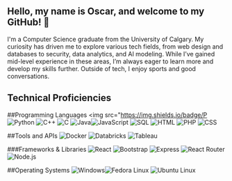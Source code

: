 ## Hello, my name is Oscar, and welcome to my GitHub! 👋

<!--
**OscarCampos98/OscarCampos98** is a ✨ _special_ ✨ repository because its `README.md` (this file) appears on your GitHub profile.

Here are some ideas to get you started:

- 🔭 I’m currently working on ...
- 🌱 I’m currently learning ...
- 👯 I’m looking to collaborate on ...
- 🤔 I’m looking for help with ...
- 💬 Ask me about ...
- 📫 How to reach me: ...
- 😄 Pronouns: ...
- ⚡ Fun fact: ...
-->
I'm a Computer Science graduate from the University of Calgary. My curiosity has driven me to explore various tech fields, from web design and databases to security, data analytics, and AI modeling.
While I’ve gained mid-level experience in these areas, I’m always eager to learn more and develop my skills further. Outside of tech, I enjoy sports and good conversations.

## Technical Proficiencies
##Programming Languages
<img src="https://img.shields.io/badge/P
<img src="https://img.shields.io/badge/Python-3776AB?style=for-the-badge&logo=python&logoColor=white" alt="Python" /> <img src="https://img.shields.io/badge/C++-00599C?style=for-the-badge&logo=cplusplus&logoColor=white" alt="C++" /> <img src="https://img.shields.io/badge/C-A8B9CC?style=for-the-badge&logo=c&logoColor=white" alt="C" /> <img src="https://img.shields.io/badge/Java-007396?style=for-the-badge&logo=java&logoColor=white" alt="Java" /><img src="https://img.shields.io/badge/JavaScript-F7DF1E?style=for-the-badge&logo=javascript&logoColor=black" alt="JavaScript" /> <img src="https://img.shields.io/badge/SQL-4479A1?style=for-the-badge&logo=postgresql&logoColor=white" alt="SQL" /> <img src="https://img.shields.io/badge/HTML-E34F26?style=for-the-badge&logo=html5&logoColor=white" alt="HTML" /> <img src="https://img.shields.io/badge/PHP-777BB4?style=for-the-badge&logo=php&logoColor=white" alt="PHP" /> <img src="https://img.shields.io/badge/CSS-1572B6?style=for-the-badge&logo=css3&logoColor=white" alt="CSS" />

<!-- <img src="https://img.shields.io/badge/Haskell-5D4F85?style=for-the-badge&logo=haskell&logoColor=white" alt="Haskell" /> <img src="https://img.shields.io/badge/Prolog-00599C?style=for-the-badge&logo=prolog&logoColor=white" alt="Prolog" /> -->
<!-- -->
<!-- -->
<!-- -->

##Tools and APIs
<img src="https://img.shields.io/badge/Docker-2496ED?style=for-the-badge&logo=docker&logoColor=white" alt="Docker" /> <img src="https://img.shields.io/badge/Databricks-EF403F?style=for-the-badge&logo=databricks&logoColor=white" alt="Databricks" /> <img src="https://img.shields.io/badge/Tableau-E97627?style=for-the-badge&logo=tableau&logoColor=white" alt="Tableau" />

###Frameworks & Libraries
<img src="https://img.shields.io/badge/React-61DAFB?style=for-the-badge&logo=react&logoColor=white" alt="React" /> <img src="https://img.shields.io/badge/Bootstrap-7952B3?style=for-the-badge&logo=bootstrap&logoColor=white" alt="Bootstrap" /> <img src="https://img.shields.io/badge/Express-000000?style=for-the-badge&logo=express&logoColor=white" alt="Express" /> <img src="https://img.shields.io/badge/React_Router-CA4245?style=for-the-badge&logo=react-router&logoColor=white" alt="React Router" /> <img src="https://img.shields.io/badge/Node.js-339933?style=for-the-badge&logo=nodedotjs&logoColor=white" alt="Node.js" />

##Operating Systems
<img src="https://img.shields.io/badge/Windows-0078D6?style=for-the-badge&logo=windows&logoColor=white" alt="Windows" /><img src="https://img.shields.io/badge/Fedora-294172?style=for-the-badge&logo=fedora&logoColor=white" alt="Fedora Linux" /> <img src="https://img.shields.io/badge/Ubuntu-E95420?style=for-the-badge&logo=ubuntu&logoColor=white" alt="Ubuntu Linux" />


